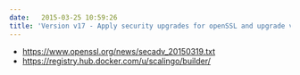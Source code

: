 ```yaml
---
date:   2015-03-25 10:59:26
title: 'Version v17 - Apply security upgrades for openSSL and upgrade various libs'
---
```


* https://www.openssl.org/news/secadv_20150319.txt
* https://registry.hub.docker.com/u/scalingo/builder/
